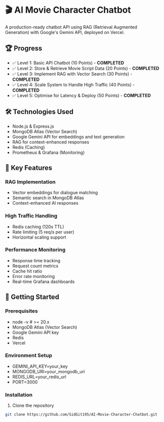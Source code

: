 # 🎬 AI Movie Character Chatbot

A production-ready chatbot API using RAG (Retrieval Augmented Generation) with Google's Gemini API, deployed on Vercel.

## 🏆 Progress
- ✅ Level 1: Basic API Chatbot (10 Points) - **COMPLETED**
- ✅ Level 2: Store & Retrieve Movie Script Data (20 Points) - **COMPLETED**
- ✅ Level 3: Implement RAG with Vector Search (30 Points) - **COMPLETED**
- ✅ Level 4: Scale System to Handle High Traffic (40 Points) - **COMPLETED**
- ✅ Level 5: Optimise for Latency & Deploy (50 Points) - **COMPLETED**

## 🛠️ Technologies Used
- Node.js & Express.js
- MongoDB Atlas (Vector Search)
- Google Gemini API for embeddings and text generation
- RAG for context-enhanced responses
- Redis (Caching)
- Prometheus & Grafana (Monitoring)

## 🎯 Key Features

### RAG Implementation
- Vector embeddings for dialogue matching
- Semantic search in MongoDB Atlas
- Context-enhanced AI responses

### High Traffic Handling
- Redis caching (120s TTL)
- Rate limiting (5 req/s per user)
- Horizontal scaling support

### Performance Monitoring
- Response time tracking
- Request count metrics
- Cache hit ratio
- Error rate monitoring
- Real-time Grafana dashboards


## 🚀 Getting Started

### Prerequisites
- node -v  # >= 20.x
- MongoDB Atlas (Vector Search)
- Google Gemini API key
- Redis 
- Vercel 

### Environment Setup
- GEMINI_API_KEY=your_key
- MONGODB_URI=your_mongodb_uri
- REDIS_URL=your_redis_url
- PORT=3000

### Installation
1. Clone the repository
```bash
git clone https://github.com/SidGit195/AI-Movie-Character-Chatbot.git
```